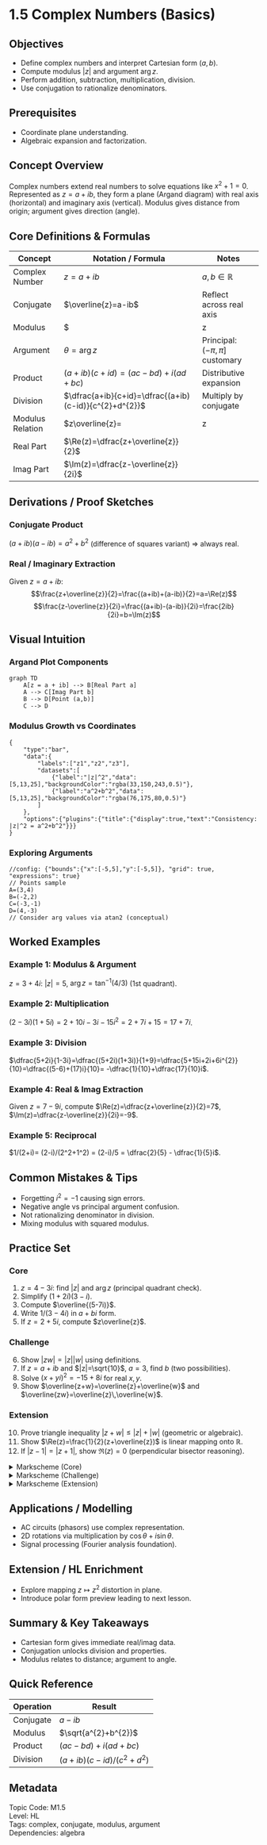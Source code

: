 ﻿# 1.5 Complex Numbers (Basics)

## Objectives
- Define complex numbers and interpret Cartesian form $(a,b)$.
- Compute modulus $|z|$ and argument $\arg z$.
- Perform addition, subtraction, multiplication, division.
- Use conjugation to rationalize denominators.

## Prerequisites
- Coordinate plane understanding.
- Algebraic expansion and factorization.

## Concept Overview
Complex numbers extend real numbers to solve equations like $x^{2}+1=0$. Represented as $z=a+ib$, they form a plane (Argand diagram) with real axis (horizontal) and imaginary axis (vertical). Modulus gives distance from origin; argument gives direction (angle).

## Core Definitions & Formulas
| Concept | Notation / Formula | Notes |
|---------|--------------------|-------|
| Complex Number | $z=a+ib$ | $a,b\in \mathbb{R}$ |
| Conjugate | $\overline{z}=a-ib$ | Reflect across real axis |
| Modulus | $|z|=\sqrt{a^{2}+b^{2}}$ | Distance from origin |
| Argument | $\theta=\arg z$ | Principal: $(-\pi,\pi]$ customary |
| Product | $(a+ib)(c+id)=(ac-bd)+i(ad+bc)$ | Distributive expansion |
| Division | $\dfrac{a+ib}{c+id}=\dfrac{(a+ib)(c-id)}{c^{2}+d^{2}}$ | Multiply by conjugate |
| Modulus Relation | $z\overline{z}=|z|^{2}$ | Real non-negative |
| Real Part | $\Re(z)=\dfrac{z+\overline{z}}{2}$ | |
| Imag Part | $\Im(z)=\dfrac{z-\overline{z}}{2i}$ | |

## Derivations / Proof Sketches
### Conjugate Product
$(a+ib)(a-ib)=a^{2}+b^{2}$ (difference of squares variant) ⇒ always real.

### Real / Imaginary Extraction
Given $z=a+ib$:
$$\frac{z+\overline{z}}{2}=\frac{(a+ib)+(a-ib)}{2}=a=\Re(z)$$
$$\frac{z-\overline{z}}{2i}=\frac{(a+ib)-(a-ib)}{2i}=\frac{2ib}{2i}=b=\Im(z)$$

## Visual Intuition
### Argand Plot Components
```mermaid
graph TD
	A[z = a + ib] --> B[Real Part a]
	A --> C[Imag Part b]
	B --> D[Point (a,b)]
	C --> D
```

### Modulus Growth vs Coordinates
```chart
{
	"type":"bar",
	"data":{
		"labels":["z1","z2","z3"],
		"datasets":[
			{"label":"|z|^2","data":[5,13,25],"backgroundColor":"rgba(33,150,243,0.5)"},
			{"label":"a^2+b^2","data":[5,13,25],"backgroundColor":"rgba(76,175,80,0.5)"}
		]
	},
	"options":{"plugins":{"title":{"display":true,"text":"Consistency: |z|^2 = a^2+b^2"}}}
}
```

### Exploring Arguments
```desmos
//config: {"bounds":{"x":[-5,5],"y":[-5,5]}, "grid": true, "expressions": true}
// Points sample
A=(3,4)
B=(-2,2)
C=(-3,-1)
D=(4,-3)
// Consider arg values via atan2 (conceptual)
```

## Worked Examples
### Example 1: Modulus & Argument
$z=3+4i$: $|z|=5$, $\arg z=\tan^{-1}(4/3)$ (1st quadrant).

### Example 2: Multiplication
$(2-3i)(1+5i)=2+10i-3i-15i^{2}=2+7i+15=17+7i$.

### Example 3: Division
$\dfrac{5+2i}{1-3i}=\dfrac{(5+2i)(1+3i)}{1+9}=\dfrac{5+15i+2i+6i^{2}}{10}=\dfrac{(5-6)+(17)i}{10}= -\dfrac{1}{10}+\dfrac{17}{10}i$.

### Example 4: Real & Imag Extraction
Given $z=7-9i$, compute $\Re(z)=\dfrac{z+\overline{z}}{2}=7$, $\Im(z)=\dfrac{z-\overline{z}}{2i}=-9$.

### Example 5: Reciprocal
$1/(2+i)= (2-i)/(2^2+1^2) = (2-i)/5 = \dfrac{2}{5} - \dfrac{1}{5}i$.

## Common Mistakes & Tips
- Forgetting $i^{2}=-1$ causing sign errors.
- Negative angle vs principal argument confusion.
- Not rationalizing denominator in division.
- Mixing modulus with squared modulus.

## Practice Set
### Core
1. $z=4-3i$: find $|z|$ and $\arg z$ (principal quadrant check).
2. Simplify $(1+2i)(3-i)$.
3. Compute $\overline{(5-7i)}$.
4. Write $1/(3-4i)$ in $a+bi$ form.
5. If $z=2+5i$, compute $z\overline{z}$.

### Challenge
6. Show $|z w| = |z||w|$ using definitions.
7. If $z= a+ib$ and $|z|=\sqrt{10}$, $a=3$, find $b$ (two possibilities).
8. Solve $(x+yi)^2= -15+8i$ for real $x,y$.
9. Show $\overline{z+w}=\overline{z}+\overline{w}$ and $\overline{zw}=\overline{z}\,\overline{w}$.

### Extension
10. Prove triangle inequality $|z+w| \le |z|+|w|$ (geometric or algebraic).
11. Show $\Re(z)=\frac{1}{2}(z+\overline{z})$ is linear mapping onto $\mathbb{R}$.
12. If $|z-1|=|z+1|$, show $\Re(z)=0$ (perpendicular bisector reasoning).

<details>
<summary>Markscheme (Core)</summary>

---
1. $|z|=5$, $\arg z= -\tan^{-1}(3/4)$? (Check: $4-3i$ lies in Q4 so $\theta = -\tan^{-1}(3/4)$).
2. $(1+2i)(3-i)=3 - i +6i -2i^{2}=3+5i+2=5+5i$.
3. $5+7i$.
4. $(3+4i)/25=3/25 + 4/25 i$.
5. $z\overline{z}= (2+5i)(2-5i)=4+25=29$.

</details>

<details>
<summary>Markscheme (Challenge)</summary>

---
6. $|zw|^{2}=(zw)\overline{(zw)}=zw \overline{z}\,\overline{w}= (z\overline{z})(w\overline{w})=|z|^{2}|w|^{2}$.
7. $|z|^{2}=a^{2}+b^{2}=10$ ⇒ $9+b^{2}=10$ ⇒ $b=\pm1$.
8. $(x+yi)^2 = x^{2}-y^{2}+2xy i = -15+8i$ ⇒ system $x^{2}-y^{2}=-15$, $2xy=8$ ⇒ $xy=4$ solve with substitution.
9. Direct expansion using conjugate linearity.

</details>

<details>
<summary>Markscheme (Extension)</summary>

---
10. $|z+w|^{2}=(z+w)(\overline{z}+\overline{w})=|z|^{2}+|w|^{2}+2\Re(z\overline{w}) \le (|z|+|w|)^{2}$.
11. Additivity & scalar property from formulas.
12. Locus equidistant from 1 and -1 is imaginary axis.

</details>

## Applications / Modelling
- AC circuits (phasors) use complex representation.
- 2D rotations via multiplication by $\cos \theta + i \sin \theta$.
- Signal processing (Fourier analysis foundation).

## Extension / HL Enrichment
- Explore mapping $z \mapsto z^{2}$ distortion in plane.
- Introduce polar form preview leading to next lesson.

## Summary & Key Takeaways
- Cartesian form gives immediate real/imag data.
- Conjugation unlocks division and properties.
- Modulus relates to distance; argument to angle.

## Quick Reference
| Operation | Result |
|-----------|-------|
| Conjugate | $a-ib$ |
| Modulus | $\sqrt{a^{2}+b^{2}}$ |
| Product | $(ac-bd)+i(ad+bc)$ |
| Division | $(a+ib)(c-id)/(c^{2}+d^{2})$ |

## Metadata
Topic Code: M1.5  
Level: HL  
Tags: complex, conjugate, modulus, argument  
Dependencies: algebra  

